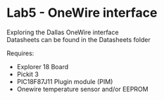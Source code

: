 # Lab5 - OneWire interface

Exploring the Dallas OneWire interface  
Datasheets can be found in the Datasheets folder  

Requires:  
* Explorer 18 Board
* Pickit 3
* PIC18F87J11 Plugin module (PIM)
* Onewire temperature sensor and/or EEPROM  
